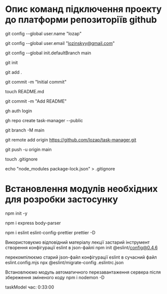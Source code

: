 
Опис команд підключення проекту до платформи репозиторіїв github
================================================================

git config --global user.name "lozap"

git config --global user.email "lozinskyy@gmail.com"

git config --global init.defaultBranch main

git init

git add .

git commit -m "Initial commit"

touch README.md

git commit -m "Add README"

gh auth login

gh repo create task-manager --public

git branch -M main

git remote add origin https://github.com/lozap/task-manager.git

git push -u origin main

touch .gitignore

echo "node_modules
package-lock.json" > .gitignore

Встановлення модулів необхідних для розробки застосунку
================================================================

npm init -y

npm i express body-parser

npm i eslint eslint-config-prettier prettier -D

Використовуємо відповідний матеріалу лекції застарий інструмент 
створення конфігурації eslint в json-файлі
npm init @eslint/config@0.4.6

перекомпілюємо старий json-файл конфігурації eslint в сучасний файл eslint.config.mjs
npx @eslint/migrate-config .eslintrc.json

Встановлюємо модуль автоматичного перезавантаження сервера після збереження зміненого коду
npm i nodemon -D

taskModel
час: 0:33:00

